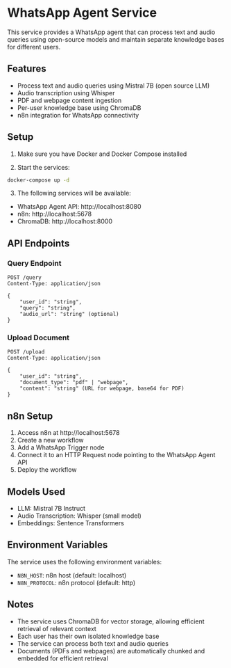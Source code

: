 # WhatsApp Agent Service

This service provides a WhatsApp agent that can process text and audio queries using open-source models and maintain separate knowledge bases for different users.

## Features

- Process text and audio queries using Mistral 7B (open source LLM)
- Audio transcription using Whisper
- PDF and webpage content ingestion
- Per-user knowledge base using ChromaDB
- n8n integration for WhatsApp connectivity

## Setup

1. Make sure you have Docker and Docker Compose installed

2. Start the services:
```bash
docker-compose up -d
```

3. The following services will be available:
- WhatsApp Agent API: http://localhost:8080
- n8n: http://localhost:5678
- ChromaDB: http://localhost:8000

## API Endpoints

### Query Endpoint
```http
POST /query
Content-Type: application/json

{
    "user_id": "string",
    "query": "string",
    "audio_url": "string" (optional)
}
```

### Upload Document
```http
POST /upload
Content-Type: application/json

{
    "user_id": "string",
    "document_type": "pdf" | "webpage",
    "content": "string" (URL for webpage, base64 for PDF)
}
```

## n8n Setup

1. Access n8n at http://localhost:5678
2. Create a new workflow
3. Add a WhatsApp Trigger node
4. Connect it to an HTTP Request node pointing to the WhatsApp Agent API
5. Deploy the workflow

## Models Used

- LLM: Mistral 7B Instruct
- Audio Transcription: Whisper (small model)
- Embeddings: Sentence Transformers

## Environment Variables

The service uses the following environment variables:
- `N8N_HOST`: n8n host (default: localhost)
- `N8N_PROTOCOL`: n8n protocol (default: http)

## Notes

- The service uses ChromaDB for vector storage, allowing efficient retrieval of relevant context
- Each user has their own isolated knowledge base
- The service can process both text and audio queries
- Documents (PDFs and webpages) are automatically chunked and embedded for efficient retrieval 